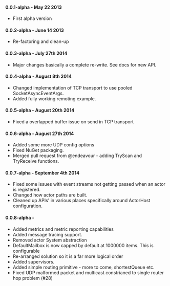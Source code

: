 #### 0.0.1-alpha - May 22 2013
* First alpha version

#### 0.0.2-alpha - June 14 2013
* Re-factoring and clean-up

#### 0.0.3-alpha - July 27th 2014
* Major changes basically a complete re-write. See docs for new API.

#### 0.0.4-alpha - August 8th 2014
* Changed implementation of TCP transport to use pooled SocketAsyncEventArgs.
* Added fully working remoting example.

#### 0.0.5-alpha - August 20th 2014
* Fixed a overlapped buffer issue on send in TCP transport

#### 0.0.6-alpha - August 27th 2014
* Added some more UDP config options
* Fixed NuGet packaging.
* Merged pull request from @endeavour - adding TryScan and TryReceive functions.

#### 0.0.7-alpha - September 4th 2014
* Fixed some issues with event streams not getting passed when an actor is registered.
* Changed how actor paths are built.
* Cleaned up APIs' in various places specifically around ActorHost configuration.

#### 0.0.8-alpha - 
* Added metrics and metric reporting capabilities
* Added message tracing support.
* Removed actor System abstraction
* DefaultMailbox is now capped by default at 1000000 items. This is configurable
* Re-arranged solution so it is a far more logical order
* Added supervisors.
* Added simple routing primitive - more to come, shortestQueue etc. 
* Fixed UDP malformed packet and multicast constrianed to single router hop problem (#28)  

